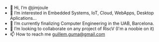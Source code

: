 - 👋 Hi, I’m @jimjoule
- 👀 I’m interested in Embedded Systems, IoT, Cloud, WebApps, Desktop Aplications...
- 🌱 I’m currently finalizing Computer Engineering in the UAB, Barcelona.
- 💞️ I’m looking to collaborate on any project of RiscV (I'm a noobie on it)
- 📫 How to reach me guillem.guma@gmail.com

<!---
jimjoule/jimjoule is a ✨ special ✨ repository because its `README.md` (this file) appears on your GitHub profile.
You can click the Preview link to take a look at your changes.
--->
